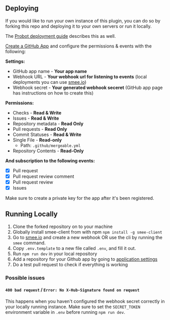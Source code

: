 ## Deploying

If you would like to run your own instance of this plugin, you can do so by forking this repo and deploying it to your own servers or run it locally.

The [Probot deployment guide](https://probot.github.io/docs/deployment/) describes this as well.

[Create a GitHub App](https://github.com/settings/apps/new) and configure the permissions & events with the following:

**Settings:**
- GitHub app name - **Your app name**
- Webhook URL - **Your webhook url for listening to events** (local deployments you can use [smee.io](smee.io))
- Webhook secret - **Your generated webhook seceret** (GitHub app page has instructions on how to create this)

**Permissions:**
- Checks - **Read & Write**
- Issues - **Read & Write**
- Repository metadata - **Read Only**
- Pull requests - **Read Only**
- Commit Statuses - **Read & Write**
- Single File - **Read-only**
  - Path: `.github/mergeable.yml`
- Repository Contents - **Read-Only**

**And subscription to the following events:**
- [x] Pull request
- [x] Pull request review comment
- [x] Pull request review
- [x] Issues

Make sure to create a private key for the app after it's been registered.

## Running Locally
1. Clone the forked repository on to your machine
2. Globally install smee-client from with npm ```npm install -g smee-client```
3. Go to [smee.io](https://smee.io) and create a new webhook OR use the cli by
   running the `smee` command.
4. Copy `.env.template` to a new file called `.env`, and fill it out.
5. Run `npm run dev` in your local repository
6. Add a repository for your Github app by going to [application settings](https://github.com/settings/installations)
7. Do a test pull request to check if everything is working

### Possible issues

####  `400 bad request` / `Error: No X-Hub-Signature found on request`

This happens when you haven't configured the webhook secret correctly in your
locally running instance. Make sure to set the `SECRET_TOKEN` environment variable
in `.env` before running `npm run dev`.
